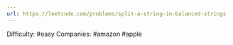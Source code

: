 ```yaml
---
url: https://leetcode.com/problems/split-a-string-in-balanced-strings
---
```


Difficulty: #easy
Companies: #amazon #apple